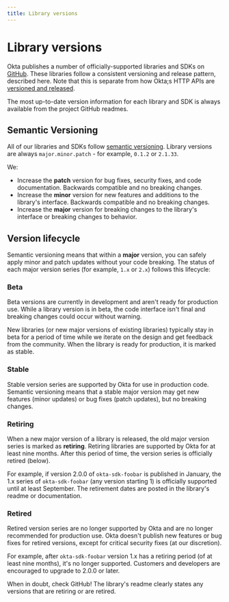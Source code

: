```yaml
---
title: Library versions
---
```


# Library versions

Okta publishes a number of officially-supported libraries and SDKs on [GitHub](https://github.com/okta). These libraries follow a consistent versioning and release pattern, described here. Note that this is separate from how Okta;s HTTP APIs are [versioned and released](/docs/reference/releases-at-okta/).

The most up-to-date version information for each library and SDK is always available from the project GitHub readmes.

## Semantic Versioning

All of our libraries and SDKs follow [semantic versioning](https://semver.org/). Library versions are always `major.minor.patch` - for example, `0.1.2` or `2.1.33`.

We:

* Increase the **patch** version for bug fixes, security fixes, and code documentation. Backwards compatible and no breaking changes.
* Increase the **minor** version for new features and additions to the library's interface. Backwards compatible and no breaking changes.
* Increase the **major** version for breaking changes to the library's interface or breaking changes to behavior.

## Version lifecycle

Semantic versioning means that within a **major** version, you can safely apply minor and patch updates without your code breaking. The status of each major version series (for example, `1.x` or `2.x`) follows this lifecycle:

### Beta

Beta versions are currently in development and aren't ready for production use. While a library version is in beta, the code interface isn't final and breaking changes could occur without warning.

New libraries (or new major versions of existing libraries) typically stay in beta for a period of time while we iterate on the design and get feedback from the community. When the library is ready for production, it is marked as stable.

### Stable

Stable version series are supported by Okta for use in production code. Semantic versioning means that a stable major version may get new features (minor updates) or bug fixes (patch updates), but no breaking changes.

### Retiring

When a new major version of a library is released, the old major version series is marked as **retiring**. Retiring libraries are supported by Okta for at least nine months. After this period of time, the version series is officially retired (below).

For example, if version 2.0.0 of `okta-sdk-foobar` is published in January, the 1.x series of `okta-sdk-foobar` (any version starting 1) is officially supported until at least September. The retirement dates are posted in the library's readme or documentation.

### Retired

Retired version series are no longer supported by Okta and are no longer recommended for production use. Okta doesn't publish new features or bug fixes for retired versions, except for critical security fixes (at our discretion).

For example, after `okta-sdk-foobar` version 1.x has a retiring period (of at least nine months), it's no longer supported. Customers and developers are encouraged to upgrade to 2.0.0 or later.

When in doubt, check GitHub! The library's readme clearly states any versions that are retiring or are retired.
